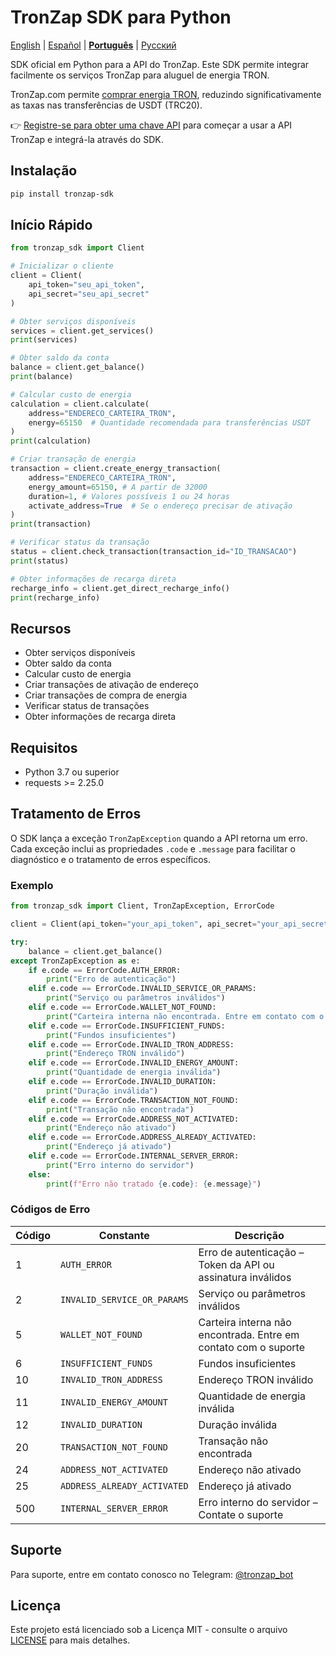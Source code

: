 # TronZap SDK para Python

[English](https://github.com/tron-energy-market/tronzap-sdk-python/blob/main/README.md) | [Español](https://github.com/tron-energy-market/tronzap-sdk-python/blob/main/README.es.md) | **[Português](https://github.com/tron-energy-market/tronzap-sdk-python/blob/main/README.pt-br.md)** | [Русский](https://github.com/tron-energy-market/tronzap-sdk-python/blob/main/README.ru.md)

SDK oficial em Python para a API do TronZap.
Este SDK permite integrar facilmente os serviços TronZap para aluguel de energia TRON.

TronZap.com permite [comprar energia TRON](https://tronzap.com/), reduzindo significativamente as taxas nas transferências de USDT (TRC20).

👉 [Registre-se para obter uma chave API](https://tronzap.com) para começar a usar a API TronZap e integrá-la através do SDK.

## Instalação

```bash
pip install tronzap-sdk
```

## Início Rápido

```python
from tronzap_sdk import Client

# Inicializar o cliente
client = Client(
    api_token="seu_api_token",
    api_secret="seu_api_secret"
)

# Obter serviços disponíveis
services = client.get_services()
print(services)

# Obter saldo da conta
balance = client.get_balance()
print(balance)

# Calcular custo de energia
calculation = client.calculate(
    address="ENDERECO_CARTEIRA_TRON",
    energy=65150  # Quantidade recomendada para transferências USDT
)
print(calculation)

# Criar transação de energia
transaction = client.create_energy_transaction(
    address="ENDERECO_CARTEIRA_TRON",
    energy_amount=65150, # A partir de 32000
    duration=1, # Valores possíveis 1 ou 24 horas
    activate_address=True  # Se o endereço precisar de ativação
)
print(transaction)

# Verificar status da transação
status = client.check_transaction(transaction_id="ID_TRANSACAO")
print(status)

# Obter informações de recarga direta
recharge_info = client.get_direct_recharge_info()
print(recharge_info)
```

## Recursos

- Obter serviços disponíveis
- Obter saldo da conta
- Calcular custo de energia
- Criar transações de ativação de endereço
- Criar transações de compra de energia
- Verificar status de transações
- Obter informações de recarga direta

## Requisitos

- Python 3.7 ou superior
- requests >= 2.25.0

## Tratamento de Erros

O SDK lança a exceção `TronZapException` quando a API retorna um erro. Cada exceção inclui as propriedades `.code` e `.message` para facilitar o diagnóstico e o tratamento de erros específicos.

### Exemplo

```python
from tronzap_sdk import Client, TronZapException, ErrorCode

client = Client(api_token="your_api_token", api_secret="your_api_secret")

try:
    balance = client.get_balance()
except TronZapException as e:
    if e.code == ErrorCode.AUTH_ERROR:
        print("Erro de autenticação")
    elif e.code == ErrorCode.INVALID_SERVICE_OR_PARAMS:
        print("Serviço ou parâmetros inválidos")
    elif e.code == ErrorCode.WALLET_NOT_FOUND:
        print("Carteira interna não encontrada. Entre em contato com o suporte.")
    elif e.code == ErrorCode.INSUFFICIENT_FUNDS:
        print("Fundos insuficientes")
    elif e.code == ErrorCode.INVALID_TRON_ADDRESS:
        print("Endereço TRON inválido")
    elif e.code == ErrorCode.INVALID_ENERGY_AMOUNT:
        print("Quantidade de energia inválida")
    elif e.code == ErrorCode.INVALID_DURATION:
        print("Duração inválida")
    elif e.code == ErrorCode.TRANSACTION_NOT_FOUND:
        print("Transação não encontrada")
    elif e.code == ErrorCode.ADDRESS_NOT_ACTIVATED:
        print("Endereço não ativado")
    elif e.code == ErrorCode.ADDRESS_ALREADY_ACTIVATED:
        print("Endereço já ativado")
    elif e.code == ErrorCode.INTERNAL_SERVER_ERROR:
        print("Erro interno do servidor")
    else:
        print(f"Erro não tratado {e.code}: {e.message}")
```

### Códigos de Erro

| Código | Constante                       | Descrição |
|--------|----------------------------------|-----------|
| 1      | `AUTH_ERROR`                    | Erro de autenticação – Token da API ou assinatura inválidos |
| 2      | `INVALID_SERVICE_OR_PARAMS`    | Serviço ou parâmetros inválidos |
| 5      | `WALLET_NOT_FOUND`             | Carteira interna não encontrada. Entre em contato com o suporte |
| 6      | `INSUFFICIENT_FUNDS`           | Fundos insuficientes |
| 10     | `INVALID_TRON_ADDRESS`         | Endereço TRON inválido |
| 11     | `INVALID_ENERGY_AMOUNT`        | Quantidade de energia inválida |
| 12     | `INVALID_DURATION`             | Duração inválida |
| 20     | `TRANSACTION_NOT_FOUND`        | Transação não encontrada |
| 24     | `ADDRESS_NOT_ACTIVATED`        | Endereço não ativado |
| 25     | `ADDRESS_ALREADY_ACTIVATED`    | Endereço já ativado |
| 500    | `INTERNAL_SERVER_ERROR`        | Erro interno do servidor – Contate o suporte |


## Suporte

Para suporte, entre em contato conosco no Telegram: [@tronzap_bot](https://t.me/tronzap_bot)

## Licença

Este projeto está licenciado sob a Licença MIT - consulte o arquivo [LICENSE](LICENSE) para mais detalhes.